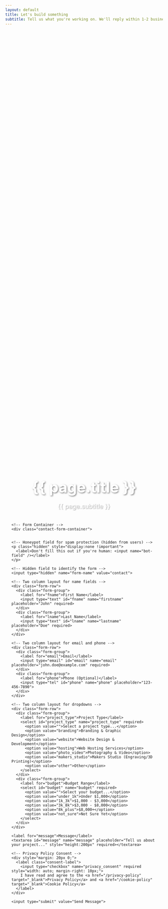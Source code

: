 ```yaml
---
layout: default
title: Let's build something
subtitle: Tell us what you're working on. We'll reply within 1-2 business days.
---
```

<!-- markdownlint-disable MD033 -->

<!-- Contact Form Section -->
<section class="contact-section">
  <div class="contact-wrapper">
    <!-- Header Section -->
    <div class="contact-header">
      <h1 class="contact-title">{{ page.title }}</h1>
      <p class="contact-subtitle">{{ page.subtitle }}</p>
    </div>

    <!-- Form Container -->
    <div class="contact-form-container">
  <!-- Netlify Forms - FREE tier includes 100 submissions/month -->
  <form name="contact" method="POST" data-netlify="true" data-netlify-honeypot="bot-field" action="/thank-you">

    <!-- Honeypot field for spam protection (hidden from users) -->
    <p class="hidden" style="display:none !important">
      <label>Don't fill this out if you're human: <input name="bot-field" /></label>
    </p>
    
    <!-- Hidden field to identify the form -->
    <input type="hidden" name="form-name" value="contact">
    
    <!-- Two column layout for name fields -->
    <div class="form-row">
      <div class="form-group">
        <label for="fname">First Name</label>
        <input type="text" id="fname" name="firstname" placeholder="John" required>
      </div>
      <div class="form-group">
        <label for="lname">Last Name</label>
        <input type="text" id="lname" name="lastname" placeholder="Doe" required>
      </div>
    </div>

    <!-- Two column layout for email and phone -->
    <div class="form-row">
      <div class="form-group">
        <label for="email">Email</label>
        <input type="email" id="email" name="email" placeholder="john.doe@example.com" required>
      </div>
      <div class="form-group">
        <label for="phone">Phone (Optional)</label>
        <input type="tel" id="phone" name="phone" placeholder="123-456-7890">
      </div>
    </div>

    <!-- Two column layout for dropdowns -->
    <div class="form-row">
      <div class="form-group">
        <label for="project_type">Project Type</label>
        <select id="project_type" name="project_type" required>
          <option value="">Select a project type...</option>
          <option value="branding">Branding & Graphic Design</option>
          <option value="website">Website Design & Development</option>
          <option value="hosting">Web Hosting Services</option>
          <option value="photo_video">Photography & Video</option>
          <option value="makers_studio">Makers Studio (Engraving/3D Printing)</option>
          <option value="other">Other</option>
        </select>
      </div>
      <div class="form-group">
        <label for="budget">Budget Range</label>
        <select id="budget" name="budget" required>
          <option value="">Select your budget...</option>
          <option value="under_1k">Under $1,000</option>
          <option value="1k_3k">$1,000 - $3,000</option>
          <option value="3k_8k">$3,000 - $8,000</option>
          <option value="8k_plus">$8,000+</option>
          <option value="not_sure">Not Sure Yet</option>
        </select>
      </div>
    </div>

    <label for="message">Message</label>
    <textarea id="message" name="message" placeholder="Tell us about your project..." style="height:200px" required></textarea>

    <!-- Privacy Policy Consent -->
    <div style="margin: 20px 0;">
      <label class="consent-label">
        <input type="checkbox" name="privacy_consent" required style="width: auto; margin-right: 10px;">
        I have read and agree to the <a href="/privacy-policy" target="_blank">Privacy Policy</a> and <a href="/cookie-policy" target="_blank">Cookie Policy</a>
      </label>
    </div>

    <input type="submit" value="Send Message">

  </form>
    </div>
  </div>
</section>

<!-- Add form enhancement script -->
<script src="{{ '/assets/js/contact-form.js' | relative_url }}"></script>

<style>
/* Contact Page Specific Styles */
.contact-section {
  min-height: calc(100vh - 60px); /* Full height minus navbar */
  padding-top: 120px; /* Space for navbar + extra breathing room */
  padding-bottom: 60px;
  background-image: url('{{ "/assets/img/theflag.png" | relative_url }}');
  background-attachment: fixed;
  background-size: cover;
  background-position: center;
  background-repeat: no-repeat;
  display: flex;
  align-items: center;
  justify-content: center;
}

/* Switch to blue background on mobile */
@media (max-width: 768px) {
  .contact-section {
    background-image: url('{{ "/assets/img/bgblue01.jpg" | relative_url }}');
    padding-top: 100px;
  }
}

.contact-wrapper {
  width: 100%;
  max-width: 800px;
  margin: 0 auto;
  padding: 0 20px;
}

.contact-header {
  text-align: center;
  margin-bottom: 40px;
  color: white;
}

.contact-title {
  font-size: 3rem;
  font-weight: bold;
  margin-bottom: 15px;
  text-shadow: 2px 2px 4px rgba(0, 0, 0, 0.5);
}

.contact-subtitle {
  font-size: 1.25rem;
  opacity: 0.9;
  text-shadow: 1px 1px 2px rgba(0, 0, 0, 0.5);
}

.contact-form-container {
  background: rgba(255, 255, 255, 0.15);
  backdrop-filter: blur(20px) saturate(180%);
  -webkit-backdrop-filter: blur(20px) saturate(180%);
  border-radius: 20px;
  padding: 40px;
  box-shadow: 0 8px 32px rgba(0, 0, 0, 0.1);
  border: 1px solid rgba(255, 255, 255, 0.2);
  width: 100%;
}

@media (max-width: 576px) {
  .contact-title {
    font-size: 2rem;
  }
  
  .contact-subtitle {
    font-size: 1rem;
  }
  
  .contact-form-container {
    padding: 25px 20px;
  }
}

/* Form Styling */
form {
  display: flex;
  flex-direction: column;
  gap: 5px;
}

/* Two column layout */
.form-row {
  display: grid;
  grid-template-columns: 1fr 1fr;
  gap: 20px;
  margin-bottom: 0;
}

.form-group {
  display: flex;
  flex-direction: column;
}

@media (max-width: 576px) {
  .form-row {
    grid-template-columns: 1fr;
    gap: 0;
  }
}

label {
  font-weight: 600;
  color: #fff;
  font-size: 0.95rem;
  margin-bottom: 5px;
  display: block;
  text-shadow: 0 1px 3px rgba(0, 0, 0, 0.3);
}

input[type=text], 
input[type=email], 
input[type=tel], 
select, 
textarea {
  width: 100%;
  padding: 12px 15px;
  border: 2px solid rgba(255, 255, 255, 0.3);
  border-radius: 8px;
  font-size: 16px;
  transition: all 0.3s ease;
  background-color: rgba(255, 255, 255, 0.9);
  margin-bottom: 20px;
  color: #333;
}

/* Placeholder styles */
input::placeholder,
textarea::placeholder {
  color: #666;
  opacity: 0.8;
}

select {
  color: #333;
}

select option[value=""] {
  color: #666;
}

input[type=text]:focus,
input[type=email]:focus,
input[type=tel]:focus,
select:focus,
textarea:focus {
  outline: none;
  border-color: rgba(94, 150, 147, 0.8);
  background-color: rgba(255, 255, 255, 1);
  box-shadow: 0 0 0 3px rgba(94, 150, 147, 0.2);
}

select {
  cursor: pointer;
  appearance: none;
  background-image: url("data:image/svg+xml,%3csvg xmlns='http://www.w3.org/2000/svg' fill='none' viewBox='0 0 20 20'%3e%3cpath stroke='%236b7280' stroke-linecap='round' stroke-linejoin='round' stroke-width='1.5' d='M6 8l4 4 4-4'/%3e%3c/svg%3e");
  background-position: right 12px center;
  background-repeat: no-repeat;
  background-size: 20px;
  padding-right: 40px;
}

textarea {
  resize: vertical;
  min-height: 120px;
}

input[type=submit] {
  background-color: #5e9693;
  color: white;
  padding: 15px 30px;
  border: none;
  border-radius: 8px;
  font-size: 18px;
  font-weight: 600;
  cursor: pointer;
  transition: all 0.3s ease;
  margin-top: 10px;
  box-shadow: 0 4px 15px rgba(94, 150, 147, 0.3);
}

input[type=submit]:hover {
  background-color: #4a7875;
  transform: translateY(-2px);
  box-shadow: 0 6px 20px rgba(94, 150, 147, 0.4);
}

input[type=submit]:active {
  transform: translateY(0);
  box-shadow: 0 2px 10px rgba(94, 150, 147, 0.3);
}

input[type=submit]:disabled {
  opacity: 0.7;
  cursor: not-allowed;
  transform: none;
}

/* Consent Checkbox Styling */
.consent-label {
  display: flex;
  align-items: flex-start;
  font-size: 0.9rem;
  color: #fff;
  line-height: 1.5;
  text-shadow: 0 1px 2px rgba(0, 0, 0, 0.2);
}

.consent-label input[type="checkbox"] {
  margin-top: 3px;
  flex-shrink: 0;
}

.consent-label a {
  color: #abf0b1;
  text-decoration: underline;
  text-decoration-color: rgba(171, 240, 177, 0.4);
}

.consent-label a:hover {
  text-decoration-color: rgba(171, 240, 177, 1);
  color: #d4ffd8;
}

/* Form Error Styles */
.form-errors {
  margin-bottom: 20px;
  animation: slideDown 0.3s ease-out;
  background-color: rgba(248, 215, 218, 0.95);
  border: 1px solid rgba(245, 198, 203, 0.8);
  backdrop-filter: blur(10px);
  -webkit-backdrop-filter: blur(10px);
}

@keyframes slideDown {
  from {
    opacity: 0;
    transform: translateY(-10px);
  }
  to {
    opacity: 1;
    transform: translateY(0);
  }
}

/* Character Counter */
small {
  display: block;
  text-align: right;
  color: rgba(255, 255, 255, 0.8);
  font-size: 0.85rem;
  margin-top: -15px;
  margin-bottom: 15px;
  text-shadow: 0 1px 2px rgba(0, 0, 0, 0.2);
}

/* Responsive Design */
@media (max-width: 768px) {
  .contact-form-container {
    padding: 30px 20px;
  }
  
  input[type=submit] {
    width: 100%;
    padding: 15px;
  }
}
</style>
